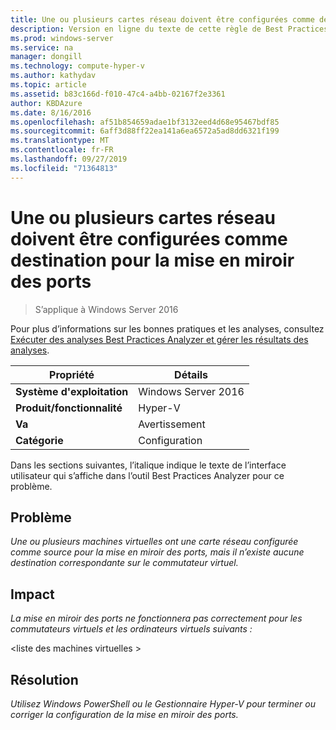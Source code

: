 ```yaml
---
title: Une ou plusieurs cartes réseau doivent être configurées comme destination pour la mise en miroir des ports
description: Version en ligne du texte de cette règle de Best Practices Analyzer.
ms.prod: windows-server
ms.service: na
manager: dongill
ms.technology: compute-hyper-v
ms.author: kathydav
ms.topic: article
ms.assetid: b83c166d-f010-47c4-a4bb-02167f2e3361
author: KBDAzure
ms.date: 8/16/2016
ms.openlocfilehash: af51b854659adae1bf3132eed4d68e95467bdf85
ms.sourcegitcommit: 6aff3d88ff22ea141a6ea6572a5ad8dd6321f199
ms.translationtype: MT
ms.contentlocale: fr-FR
ms.lasthandoff: 09/27/2019
ms.locfileid: "71364813"
---
```

# <a name="one-or-more-network-adapters-should-be-configured-as-the-destination-for-port-mirroring"></a>Une ou plusieurs cartes réseau doivent être configurées comme destination pour la mise en miroir des ports

>S’applique à Windows Server 2016

Pour plus d’informations sur les bonnes pratiques et les analyses, consultez [Exécuter des analyses Best Practices Analyzer et gérer les résultats des analyses](https://go.microsoft.com/fwlink/p/?LinkID=223177).  
  
|Propriété|Détails|  
|-|-|  
|**Système d'exploitation**|Windows Server 2016|  
|**Produit/fonctionnalité**|Hyper-V|  
|**Va**|Avertissement|  
|**Catégorie**|Configuration|  
  
Dans les sections suivantes, l’italique indique le texte de l’interface utilisateur qui s’affiche dans l’outil Best Practices Analyzer pour ce problème.  
  
## <a name="issue"></a>**Problème**  
*Une ou plusieurs machines virtuelles ont une carte réseau configurée comme source pour la mise en miroir des ports, mais il n’existe aucune destination correspondante sur le commutateur virtuel.*  
  
## <a name="impact"></a>**Impact**  
*La mise en miroir des ports ne fonctionnera pas correctement pour les commutateurs virtuels et les ordinateurs virtuels suivants :*  
  
\<liste des machines virtuelles >  
  
## <a name="resolution"></a>**Résolution**  
*Utilisez Windows PowerShell ou le Gestionnaire Hyper-V pour terminer ou corriger la configuration de la mise en miroir des ports.*  
  


